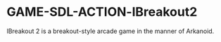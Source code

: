 # GAME-SDL-ACTION-lBreakout2
lBreakout 2 is a breakout-style arcade game in the manner of Arkanoid. 
